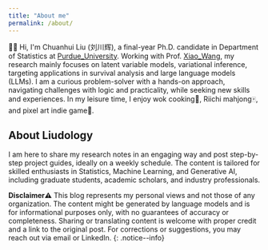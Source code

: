 ```yaml
---
title: "About me"
permalink: /about/
---
```

:raising_hand_man: Hi, I'm Chuanhui Liu (刘川辉), a final-year Ph.D. candidate in Department of Statistics at [Purdue_University](https://www.stat.purdue.edu/). Working with Prof. [Xiao_Wang](https://www.stat.purdue.edu/~wangxiao/), my research mainly focuses on latent variable models, variational inference, targeting applications in survival analysis and large language models (LLMs). I am a curious problem-solver with a hands-on approach, navigating challenges with logic and practicality, while seeking new skills and experiences. In my leisure time, I enjoy wok cooking:stew:, Riichi mahjong:mahjong:, and pixel art indie game:game_die:.

## About Liudology 

I am here to share my research notes in an engaging way and post step-by-step project guides, ideally on a weekly schedule. The content is tailored for skilled enthusiasts in Statistics, Machine Learning, and Generative AI,  including graduate students, academic scholars, and industry professionals. 


**Disclaimer:warning:** This blog represents my personal views and not those of any organization. The content might be generated by language models and is for informational purposes only, with no guarantees of accuracy or completeness. Sharing or translating content is welcome with proper credit and a link to the original post. For corrections or suggestions, you may reach out via email or LinkedIn.
{: .notice--info}



